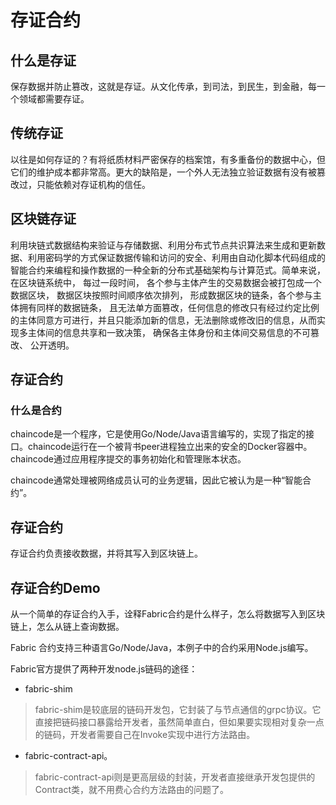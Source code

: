 # 存证合约
## 什么是存证
保存数据并防止篡改，这就是存证。从文化传承，到司法，到民生，到金融，每一个领域都需要存证。

## 传统存证
以往是如何存证的？有将纸质材料严密保存的档案馆，有多重备份的数据中心，但它们的维护成本都非常高。更大的缺陷是，一个外人无法独立验证数据有没有被篡改过，只能依赖对存证机构的信任。

## 区块链存证
利用块链式数据结构来验证与存储数据、利用分布式节点共识算法来生成和更新数据、利用密码学的方式保证数据传输和访问的安全、利用由自动化脚本代码组成的智能合约来编程和操作数据的一种全新的分布式基础架构与计算范式。简单来说， 在区块链系统中， 每过一段时间， 各个参与主体产生的交易数据会被打包成一个数据区块， 数据区块按照时间顺序依次排列， 形成数据区块的链条，各个参与主体拥有同样的数据链条， 且无法单方面篡改，任何信息的修改只有经过约定比例的主体同意方可进行，并且只能添加新的信息，无法删除或修改旧的信息，从而实现多主体间的信息共享和一致决策， 确保各主体身份和主体间交易信息的不可篡改、 公开透明。

## 存证合约

### 什么是合约
chaincode是一个程序，它是使用Go/Node/Java语言编写的，实现了指定的接口。chaincode运行在一个被背书peer进程独立出来的安全的Docker容器中。chaincode通过应用程序提交的事务初始化和管理账本状态。

chaincode通常处理被网络成员认可的业务逻辑，因此它被认为是一种“智能合约”。

## 存证合约
存证合约负责接收数据，并将其写入到区块链上。

## 存证合约Demo

从一个简单的存证合约入手，诠释Fabric合约是什么样子，怎么将数据写入到区块链上，怎么从链上查询数据。

Fabric 合约支持三种语言Go/Node/Java，本例子中的合约采用Node.js编写。

Fabric官方提供了两种开发node.js链码的途径：
- fabric-shim
> fabric-shim是较底层的链码开发包，它封装了与节点通信的grpc协议。它直接把链码接口暴露给开发者，虽然简单直白，但如果要实现相对复杂一点的链码，开发者需要自己在Invoke实现中进行方法路由。
- fabric-contract-api。
> fabric-contract-api则是更高层级的封装，开发者直接继承开发包提供的Contract类，就不用费心合约方法路由的问题了。
